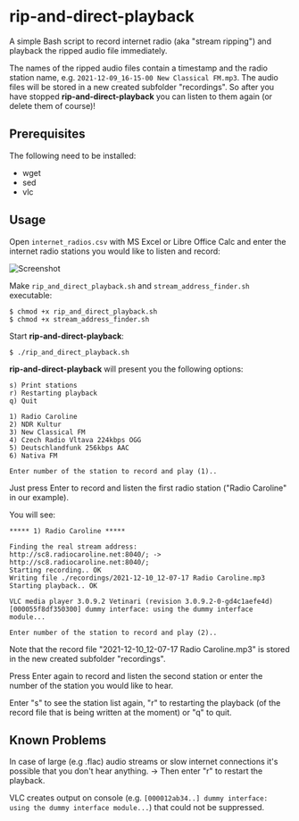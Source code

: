# rip-and-direct-playback

A simple Bash script to record internet radio (aka "stream ripping") and playback the ripped audio file immediately. 

The names of the ripped audio files contain a timestamp and the radio station name, e.g. `2021-12-09_16-15-00 New Classical FM.mp3`. The audio files will be stored in a new created subfolder "recordings". So after you have stopped **rip-and-direct-playback** you can listen to them again (or delete them of course)!

## Prerequisites

The following need to be installed:
* wget
* sed
* vlc

## Usage

Open `internet_radios.csv` with MS Excel or Libre Office Calc and enter the internet radio stations you would like to listen and record:

![Screenshot](https://user-images.githubusercontent.com/74509742/145563746-276b50de-217e-442f-963d-062924ad98d9.png)

Make `rip_and_direct_playback.sh` and `stream_address_finder.sh` executable: 
```
$ chmod +x rip_and_direct_playback.sh
$ chmod +x stream_address_finder.sh
```

Start **rip-and-direct-playback**:
```
$ ./rip_and_direct_playback.sh
```

**rip-and-direct-playback** will present you the following options:

```
s) Print stations
r) Restarting playback
q) Quit

1) Radio Caroline
2) NDR Kultur
3) New Classical FM
4) Czech Radio Vltava 224kbps OGG
5) Deutschlandfunk 256kbps AAC
6) Nativa FM

Enter number of the station to record and play (1)..
``` 
Just press Enter to record and listen the first radio station ("Radio Caroline" in our example).

You will see:

```
***** 1) Radio Caroline *****

Finding the real stream address:
http://sc8.radiocaroline.net:8040/; -> http://sc8.radiocaroline.net:8040/;
Starting recording.. OK
Writing file ./recordings/2021-12-10_12-07-17 Radio Caroline.mp3
Starting playback.. OK

VLC media player 3.0.9.2 Vetinari (revision 3.0.9.2-0-gd4c1aefe4d)
[000055f8df350300] dummy interface: using the dummy interface module...

Enter number of the station to record and play (2)..
```
Note that the record file "2021-12-10_12-07-17 Radio Caroline.mp3" is stored in the new created subfolder "recordings".

Press Enter again to record and listen the second station or enter the number of the station you would like to hear.

Enter "s" to see the station list again, "r" to restarting the playback (of the record file that is being written at the moment) or "q" to quit.

## Known Problems

In case of large (e.g .flac) audio streams or slow internet connections it's possible that you don't hear anything. → Then enter "r" to restart the playback.

VLC creates output on console (e.g. `[000012ab34..] dummy interface: using the dummy interface module...`) that could not be suppressed.


